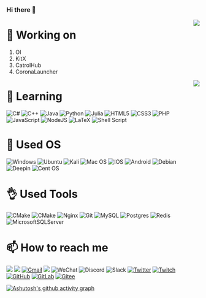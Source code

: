 ### Hi there 👋

<!--
**Dynesshely/Dynesshely** is a ✨ _special_ ✨ repository because its `README.md` (this file) appears on your GitHub profile.

Here are some ideas to get you started:

- 🔭 I’m currently working on ...
- 🌱 I’m currently learning ...
- 👯 I’m looking to collaborate on ...
- 🤔 I’m looking for help with ...
- 💬 Ask me about ...
- 📫 How to reach me: ...
- 😄 Pronouns: ...
- ⚡ Fun fact: ...
-->

<!--[![Anurag's GitHub stats](https://github-readme-stats.vercel.app/api?username=Dynesshely)](https://github.com/anuraghazra/github-readme-stats)-->
<a href="https://github.com/anuraghazra/github-readme-stats">
  <img align="right" src="https://github-readme-stats.vercel.app/api?username=Dynesshely&show_icons=true&theme=dark" />
</a>

# 🔭 Working on
1. OI
2. KitX
3. CatrolHub
4. CoronaLauncher

<a href="https://github.com/anuraghazra/github-readme-stats">
  <img align="right" src="https://github-readme-stats.vercel.app/api/top-langs/?username=Dynesshely&theme=dark" />
</a>

# 🌱 Learning
![C#](https://img.shields.io/badge/C%23-%23239120.svg?style=for-the-badge&logo=c-sharp&logoColor=white)
![C++](https://img.shields.io/badge/C++-%2300599C.svg?style=for-the-badge&logo=c%2B%2B&logoColor=white)
![Java](https://img.shields.io/badge/java-%23ED8B00.svg?style=for-the-badge&logo=java&logoColor=white)
![Python](https://img.shields.io/badge/python-3670A0?style=for-the-badge&logo=python&logoColor=ffdd54)
![Julia](https://img.shields.io/badge/-Julia-9558B2?style=for-the-badge&logo=julia&logoColor=white)
![HTML5](https://img.shields.io/badge/HTML5-%23E34F26.svg?style=for-the-badge&logo=html5&logoColor=white)
![CSS3](https://img.shields.io/badge/CSS3-%231572B6.svg?style=for-the-badge&logo=css3&logoColor=white)
![PHP](https://img.shields.io/badge/PHP-%23777BB4.svg?style=for-the-badge&logo=php&logoColor=white)
![JavaScript](https://img.shields.io/badge/JavaScript-%23323330.svg?style=for-the-badge&logo=javascript&logoColor=%23F7DF1E)
![NodeJS](https://img.shields.io/badge/Node.js-6DA55F?style=for-the-badge&logo=node.js&logoColor=white)
![LaTeX](https://img.shields.io/badge/Latex-%23008080.svg?style=for-the-badge&logo=latex&logoColor=white)
![Shell Script](https://img.shields.io/badge/Shell_Script-%23121011.svg?style=for-the-badge&logo=gnu-bash&logoColor=white)

# 🥩 Used OS
![Windows](https://img.shields.io/badge/Windows-0078D6?style=for-the-badge&logo=windows&logoColor=white)
![Ubuntu](https://img.shields.io/badge/Ubuntu-E95420?style=for-the-badge&logo=ubuntu&logoColor=white)
![Kali](https://img.shields.io/badge/Kali-268BEE?style=for-the-badge&logo=kalilinux&logoColor=white)
![Mac OS](https://img.shields.io/badge/mac%20os-000000?style=for-the-badge&logo=macos&logoColor=F0F0F0)
![IOS](https://img.shields.io/badge/iOS-000000?style=for-the-badge&logo=ios&logoColor=white)
![Android](https://img.shields.io/badge/Android-3DDC84?style=for-the-badge&logo=android&logoColor=white)
![Debian](https://img.shields.io/badge/Debian-D70A53?style=for-the-badge&logo=debian&logoColor=white)
![Deepin](https://img.shields.io/badge/Deepin-007CFF?style=for-the-badge&logo=deepin&logoColor=white)
![Cent OS](https://img.shields.io/badge/cent%20os-002260?style=for-the-badge&logo=centos&logoColor=F0F0F0)

# 👌 Used Tools
![CMake](https://img.shields.io/badge/CMake-%23008FBA.svg?style=for-the-badge&logo=cmake&logoColor=white)
![CMake](https://img.shields.io/badge/CMake-%23008FBA.svg?style=for-the-badge&logo=cmake&logoColor=white)
![Nginx](https://img.shields.io/badge/nginx-%23009639.svg?style=for-the-badge&logo=nginx&logoColor=white)
![Git](https://img.shields.io/badge/git-%23F05033.svg?style=for-the-badge&logo=git&logoColor=white)
![MySQL](https://img.shields.io/badge/mysql-%2300f.svg?style=for-the-badge&logo=mysql&logoColor=white)
![Postgres](https://img.shields.io/badge/postgres-%23316192.svg?style=for-the-badge&logo=postgresql&logoColor=white)
![Redis](https://img.shields.io/badge/redis-%23DD0031.svg?style=for-the-badge&logo=redis&logoColor=white)
![MicrosoftSQLServer](https://img.shields.io/badge/SQL%20Sever-CC2927?style=for-the-badge&logo=microsoft%20sql%20server&logoColor=white)

# 📫 How to reach me
[![](https://img.shields.io/badge/Blog-blog.catrol.cn-blue.svg?style=for-the-badge)](https://blog.catrol.cn)
[![](https://img.shields.io/badge/Mail-2369913161@qq.com-red.svg?style=for-the-badge)](mailto:2369913161@qq.com)
[![Gmail](https://img.shields.io/badge/dynesshely@gmail.com-D14836?style=for-the-badge&logo=gmail&logoColor=white)](mailto:dynesshely@gmail.com)
[![](https://img.shields.io/badge/QQ-2369913161-blue.svg?style=for-the-badge)](tencent://AddContact/?fromId=45&fromSubId=1&subcmd=all&uin=2369913161&website=www.oicqzone.com)
![WeChat](https://img.shields.io/badge/2369913161-07C160?style=for-the-badge&logo=wechat&logoColor=white)
![Discord](https://img.shields.io/badge/Catrol%234908-%237289DA.svg?style=for-the-badge&logo=discord&logoColor=white)
![Slack](https://img.shields.io/badge/Slack-4A154B?style=for-the-badge&logo=slack&logoColor=white)
[![Twitter](https://img.shields.io/badge/@CATROL18-%231DA1F2.svg?style=for-the-badge&logo=Twitter&logoColor=white)](https://twitter.com/CATROL18)
[![Twitch](https://img.shields.io/badge/dynesshely-%239146FF.svg?style=for-the-badge&logo=Twitch&logoColor=white)](https://www.twitch.tv/dynesshely)
[![GitHub](https://img.shields.io/badge/github-%23121011.svg?style=for-the-badge&logo=github&logoColor=white)](https://github.com/Dynesshely)
[![GitLab](https://img.shields.io/badge/gitlab-%23181717.svg?style=for-the-badge&logo=gitlab&logoColor=white)](https://gitlab.com/Dynesshely)
[![Gitee](https://img.shields.io/badge/Gitee-C71D23?style=for-the-badge&logo=gitee&logoColor=white)](https://gitee.com/catrol)

[![Ashutosh's github activity graph](https://activity-graph.herokuapp.com/graph?username=Dynesshely&theme=react-dark)](https://github.com/ashutosh00710/github-readme-activity-graph)
